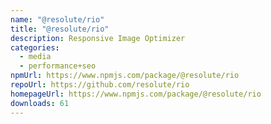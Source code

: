 ```yaml
---
name: "@resolute/rio"
title: "@resolute/rio"
description: Responsive Image Optimizer
categories:
  - media
  - performance+seo
npmUrl: https://www.npmjs.com/package/@resolute/rio
repoUrl: https://github.com/resolute/rio
homepageUrl: https://www.npmjs.com/package/@resolute/rio
downloads: 61
---
```

